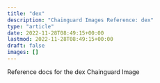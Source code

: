 ```yaml
---
title: "dex"
description: "Chainguard Images Reference: dex"
type: "article"
date: 2022-11-28T08:49:15+00:00
lastmod: 2022-11-28T08:49:15+00:00
draft: false
images: []
---
```


Reference docs for the dex Chainguard Image
